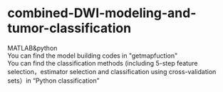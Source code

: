 # combined-DWI-modeling-and-tumor-classification
MATLAB&amp;python  
You can find the model building codes in "getmapfuction"  
You can find the classification methods (including 5-step feature selection，estimator selection and classification using cross-validation sets）in “Python classification”  
